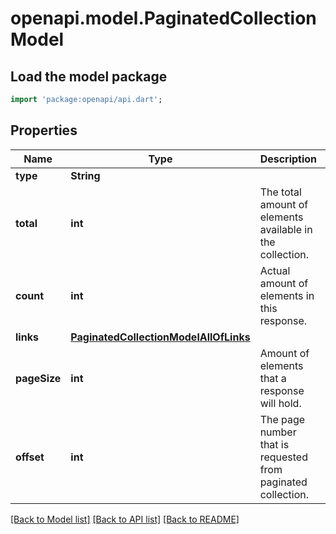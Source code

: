 # openapi.model.PaginatedCollectionModel

## Load the model package
```dart
import 'package:openapi/api.dart';
```

## Properties
Name | Type | Description | Notes
------------ | ------------- | ------------- | -------------
**type** | **String** |  | 
**total** | **int** | The total amount of elements available in the collection. | 
**count** | **int** | Actual amount of elements in this response. | 
**links** | [**PaginatedCollectionModelAllOfLinks**](PaginatedCollectionModelAllOfLinks.md) |  | 
**pageSize** | **int** | Amount of elements that a response will hold. | 
**offset** | **int** | The page number that is requested from paginated collection. | 

[[Back to Model list]](../README.md#documentation-for-models) [[Back to API list]](../README.md#documentation-for-api-endpoints) [[Back to README]](../README.md)


